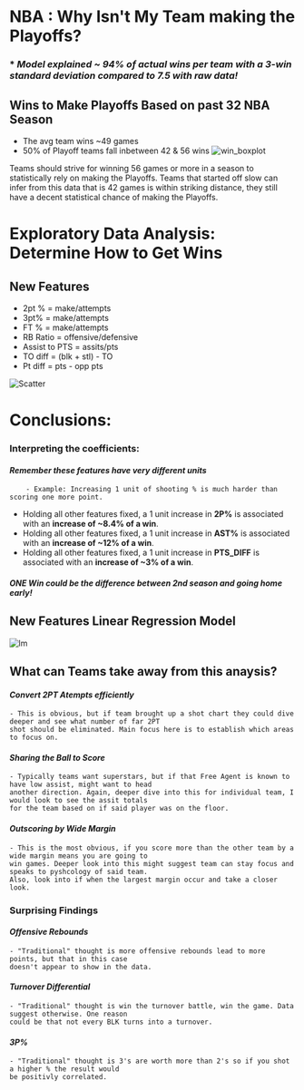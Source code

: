 # NBA : Why Isn't My Team making the Playoffs?

### * *Model explained ~ 94% of actual wins per team with a 3-win standard deviation compared to 7.5 with raw data!*

## Wins to Make Playoffs Based on past 32 NBA Season 
- The avg team wins ~49 games
- 50% of Playoff teams fall inbetween 42 & 56 wins
![win_boxplot](https://user-images.githubusercontent.com/64975026/84214634-8feae980-aa89-11ea-9368-b1dd59a550e7.png)

Teams should strive for winning 56 games or more in a season to statistically rely on making the Playoffs. Teams that started off slow can infer from this data that is 42 games is within striking distance, they still have a decent statistical chance of making the Playoffs.

# Exploratory Data Analysis: Determine How to Get Wins 
## New Features
- 2pt % = make/attempts
- 3pt% = make/attempts
- FT % = make/attempts
- RB Ratio = offensive/defensive
- Assist to PTS = assits/pts
- TO diff = (blk + stl) - TO
- Pt diff = pts - opp pts


![Scatter](https://user-images.githubusercontent.com/64975026/84214633-8eb9bc80-aa89-11ea-842f-8f2398f64c9d.png)


# Conclusions:

### Interpreting the coefficients:
#### *Remember these features have very different units*
        - Example: Increasing 1 unit of shooting % is much harder than scoring one more point.

- Holding all other features fixed, a 1 unit increase in **2P%** is associated with an **increase of ~8.4% of a win**.
- Holding all other features fixed, a 1 unit increase in **AST%** is associated with an **increase of ~12% of a win**.
- Holding all other features fixed, a 1 unit increase in **PTS_DIFF** is associated with an **increase of ~3% of a win**.

##### *ONE Win could be the difference between 2nd season and going home early!*

## New Features Linear Regression Model
![lm](https://user-images.githubusercontent.com/64975026/84214631-8eb9bc80-aa89-11ea-8e1b-276368c4c858.png)
## What can Teams take away from this anaysis?

#### *Convert 2PT Atempts efficiently*
    - This is obvious, but if team brought up a shot chart they could dive deeper and see what number of far 2PT 
    shot should be eliminated. Main focus here is to establish which areas to focus on.
#### *Sharing the Ball to Score*
    - Typically teams want superstars, but if that Free Agent is known to have low assist, might want to head 
    another direction. Again, deeper dive into this for individual team, I would look to see the assit totals 
    for the team based on if said player was on the floor.
#### *Outscoring by Wide Margin*
    - This is the most obvious, if you score more than the other team by a wide margin means you are going to 
    win games. Deeper look into this might suggest team can stay focus and speaks to pyshcology of said team. 
    Also, look into if when the largest margin occur and take a closer look.
    
### Surprising Findings

#### *Offensive Rebounds*
    - "Traditional" thought is more offensive rebounds lead to more points, but that in this case 
    doesn't appear to show in the data.
#### *Turnover Differential* 
    - "Traditional" thought is win the turnover battle, win the game. Data suggest otherwise. One reason 
    could be that not every BLK turns into a turnover.
#### *3P%*
    - "Traditional" thought is 3's are worth more than 2's so if you shot a higher % the result would 
    be positivly correlated.
    

